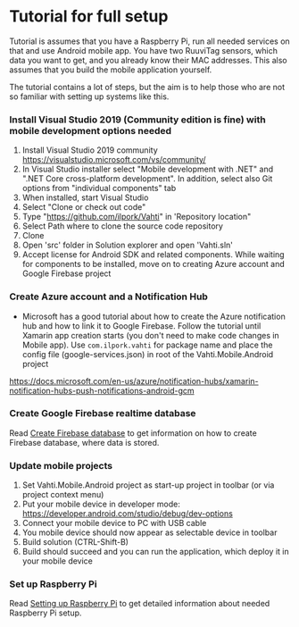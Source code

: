 # Tutorial for full setup
Tutorial is assumes that you have a Raspberry Pi, run all needed services on that and use Android mobile app. You have two RuuviTag sensors, which data you want to get, and you already know their MAC addresses. This also assumes that you build the mobile application yourself. 

The tutorial contains a lot of steps, but the aim is to help those who are not so familiar with setting up systems like this.

### Install Visual Studio 2019 (Community edition is fine) with mobile development options needed 
1. Install Visual Studio 2019 community https://visualstudio.microsoft.com/vs/community/
2. In Visual Studio installer select "Mobile development with .NET" and ".NET Core cross-platform development". In addition, select also Git options from "individual components" tab
3. When installed, start Visual Studio
4. Select "Clone or check out code"
5. Type "https://github.com/ilpork/Vahti" in 'Repository location"
6. Select Path where to clone the source code repository
7. Clone
8. Open 'src' folder in Solution explorer and open 'Vahti.sln'
9. Accept license for Android SDK and related components. While waiting for components to be installed, move on to creating Azure account and Google Firebase project

### Create Azure account and a Notification Hub
- Microsoft has a good tutorial about how to create the Azure notification hub and how to link it to Google Firebase. Follow the tutorial until Xamarin app creation starts (you don't need to make code changes in Mobile app). Use `com.ilpork.vahti` for package name and place the config file (google-services.json) in root of the Vahti.Mobile.Android project

 https://docs.microsoft.com/en-us/azure/notification-hubs/xamarin-notification-hubs-push-notifications-android-gcm

### Create Google Firebase realtime database
Read [Create Firebase database](CreateFirebaseDatabase.md) to get information on how to create Firebase database, where data is stored.

### Update mobile projects
1. Set Vahti.Mobile.Android project as start-up project in toolbar (or via project context menu)
2. Put your mobile device in developer mode: https://developer.android.com/studio/debug/dev-options 
3. Connect your mobile device to PC with USB cable
4. You mobile device should now appear as selectable device in toolbar
5. Build solution (CTRL-Shift-B)
6. Build should succeed and you can run the application, which deploy it in your mobile device

### Set up Raspberry Pi
Read [Setting up Raspberry Pi](SettingUpRaspberryPi) to get detailed information about needed Raspberry Pi setup.
